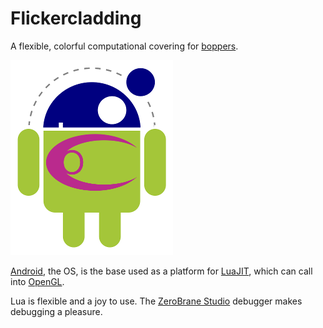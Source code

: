 Flickercladding
===============

A flexible, colorful computational covering for [boppers](http://www.rudyrucker.com/wares/html/).

![Flickercladding logos](Flickercladding_logos_260.png)

[Android](https://www.android.com/), the OS, is the base used as a platform for [LuaJIT](http://luajit.org/), which can call into [OpenGL](https://www.opengl.org/).

Lua is flexible and a joy to use. The [ZeroBrane Studio](https://studio.zerobrane.com/) debugger makes debugging a pleasure.
